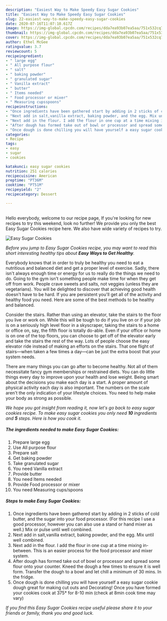 ```yaml
---
description: "Easiest Way to Make Speedy Easy Sugar Cookies"
title: "Easiest Way to Make Speedy Easy Sugar Cookies"
slug: 22-easiest-way-to-make-speedy-easy-sugar-cookies
date: 2020-07-16T11:07:10.617Z
image: https://img-global.cpcdn.com/recipes/dda7ea93b07ea5aa/751x532cq70/easy-sugar-cookies-recipe-main-photo.jpg
thumbnail: https://img-global.cpcdn.com/recipes/dda7ea93b07ea5aa/751x532cq70/easy-sugar-cookies-recipe-main-photo.jpg
cover: https://img-global.cpcdn.com/recipes/dda7ea93b07ea5aa/751x532cq70/easy-sugar-cookies-recipe-main-photo.jpg
author: Ethel McGee
ratingvalue: 3.7
reviewcount: 5
recipeingredient:
- " large egg"
- " All purpose flour"
- " salt"
- " baking powder"
- " granulated sugar"
- " Vanilla extract"
- " butter"
- " Items needed"
- " Food processor or mixer"
- " Measuring cupsspoons"
recipeinstructions:
- "Once ingredients have been gathered start by adding in 2 sticks of cold butter, and the sugar into your food processor. (For this recipe I use a good processor, however you can also use a stand or hand mixer as well.) Mix or pulse until well combined."
- "Next add in salt,vanilla extract, baking powder, and the egg. Mix until well combined."
- "Next add in the flour. I add the flour in one cup at a time mixing in-between. This is an easier process for the food processor and mixer system."
- "After dough has formed take out of bowl or processor and spread some flour onto your counter. Kneed the dough a few times to ensure it is well form. Transfer the dough to a bowl and let chill a minimum of 30 mins. In the fridge."
- "Once dough is done chilling you will have yourself a easy sugar cookie dough great for making cut outs and Decorating! Once you have formed your cookies cook at 375* for 8-10 min (check at 8min cook time may vary)"
categories:
- Recipe
tags:
- easy
- sugar
- cookies

katakunci: easy sugar cookies 
nutrition: 251 calories
recipecuisine: American
preptime: "PT36M"
cooktime: "PT51M"
recipeyield: "2"
recipecategory: Dessert

---
```

<br>
Hello everybody, welcome to our recipe page, If you're looking for new recipes to try this weekend, look no further! We provide you only the best Easy Sugar Cookies recipe here. We also have wide variety of recipes to try.
<br>


![Easy Sugar Cookies](https://img-global.cpcdn.com/recipes/dda7ea93b07ea5aa/751x532cq70/easy-sugar-cookies-recipe-main-photo.jpg)

<i>Before you jump to Easy Sugar Cookies recipe, you may want to read this short interesting healthy tips about <strong>Easy Ways to Get Healthy</strong>.</i>

Everybody knows that in order to truly be healthy you need to eat a nutritious and balanced diet and get a proper level of exercise. Sadly, there isn't always enough time or energy for us to really do the things we need to do. Going to the gym isn't something people make time for when they get off from work. People crave sweets and salts, not veggies (unless they are vegetarians). You will be delighted to discover that achieving good health doesn't have to be hard. If you are persistent you'll get all of the activity and healthy food you need. Here are some of the best methods to be healthy and balanced.

Consider the stairs. Rather than using an elevator, take the stairs to the floor you live or work on. While this will be tough to do if you live on or if your job is on a seriously high level floor in a skyscraper, taking the stairs to a home or office on, say, the fifth floor is totally do-able. Even if your office or home is on one of the top floors, you can choose to get off of the elevator early and take the stairs the rest of the way. Lots of people choose the easy elevator ride instead of making an efforts on the stairs. That one flight of stairs—when taken a few times a day—can be just the extra boost that your system needs. 

There are many things you can go after to become healthy. Not all of them necessitate fancy gym memberships or restrained diets. You can do little things every day to improve upon your health and lose weight. Being smart about the decisions you make each day is a start. A proper amount of physical activity each day is also important. The numbers on the scale aren't the only indication of your lifestyle choices. You need to help make your body as strong as possible. 


<i>We hope you got insight from reading it, now let's go back to easy sugar cookies recipe. To make easy sugar cookies you only need <strong>10</strong> ingredients and <strong>5</strong> steps. Here is how you cook it.
</i>

##### The ingredients needed to make Easy Sugar Cookies:

1. Prepare  large egg
1. Use  All purpose flour
1. Prepare  salt
1. Get  baking powder
1. Take  granulated sugar
1. You need  Vanilla extract
1. Provide  butter
1. You need  Items needed
1. Provide  Food processor or mixer
1. You need  Measuring cups/spoons


##### Steps to make Easy Sugar Cookies:

1. Once ingredients have been gathered start by adding in 2 sticks of cold butter, and the sugar into your food processor. (For this recipe I use a good processor, however you can also use a stand or hand mixer as well.) Mix or pulse until well combined.
1. Next add in salt,vanilla extract, baking powder, and the egg. Mix until well combined.
1. Next add in the flour. I add the flour in one cup at a time mixing in-between. This is an easier process for the food processor and mixer system.
1. After dough has formed take out of bowl or processor and spread some flour onto your counter. Kneed the dough a few times to ensure it is well form. Transfer the dough to a bowl and let chill a minimum of 30 mins. In the fridge.
1. Once dough is done chilling you will have yourself a easy sugar cookie dough great for making cut outs and Decorating! Once you have formed your cookies cook at 375* for 8-10 min (check at 8min cook time may vary)


<i>If you find this Easy Sugar Cookies recipe useful please share it to your friends or family, thank you and good luck.</i>
